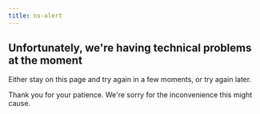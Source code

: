 ```yaml
---
title: ns-alert
---
```

<ns-alert type="highlighter" state="error">
  <h2 slot="heading">
    Unfortunately, we're having technical problems at the moment
  </h2>
  <p>Either stay on this page and try again in a few moments, or try again later.</p><p>Thank you for your patience. We're sorry for the inconvenience this might cause.</p>
</ns-alert>
